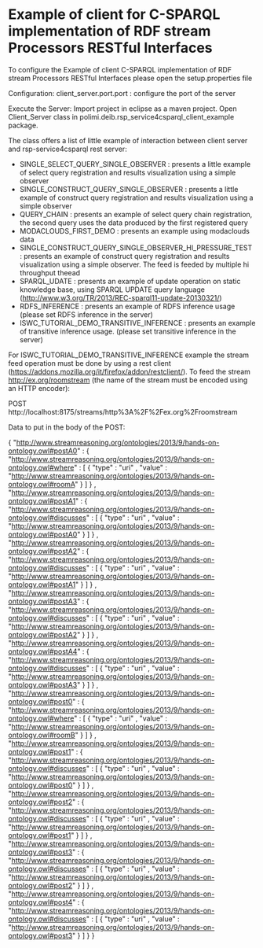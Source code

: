 Example of client for C-SPARQL implementation of RDF stream Processors RESTful Interfaces
===================

To configure the Example of client C-SPARQL implementation of RDF stream Processors RESTful Interfaces please open the setup.properties file

Configuration:
client_server.port.port : configure the port of the server

Execute the Server:
Import project in eclipse as a maven project.
Open Client_Server class in polimi.deib.rsp_service4csparql_client_example package.

The class offers a list of little example of interaction between client server and rsp-service4csparql rest server:
- SINGLE_SELECT_QUERY_SINGLE_OBSERVER : presents a little example of select query registration and results visualization using a simple observer
- SINGLE_CONSTRUCT_QUERY_SINGLE_OBSERVER : presents a little example of construct query registration and results visualization using a simple observer
- QUERY_CHAIN : presents an example of select query chain registration, the second query uses the data produced by the first registered query
- MODACLOUDS_FIRST_DEMO : presents an example using modaclouds data
- SINGLE_CONSTRUCT_QUERY_SINGLE_OBSERVER_HI_PRESSURE_TEST : presents an example of construct query registration and results visualization using a simple observer. The feed is feeded by multiple hi throughput theead
- SPARQL_UDATE : presents an example of update operation on static knowledge base, using SPARQL UPDATE query language (http://www.w3.org/TR/2013/REC-sparql11-update-20130321/)
- RDFS_INFERENCE : presents an example of RDFS inference usage (please set RDFS inference in the server)
- ISWC_TUTORIAL_DEMO_TRANSITIVE_INFERENCE : presents an example of transitive inference usage. (please set transitive inference in the server)

For ISWC_TUTORIAL_DEMO_TRANSITIVE_INFERENCE example the stream feed operation must be done by using a rest client (https://addons.mozilla.org/it/firefox/addon/restclient/).
To feed the stream http://ex.org/roomstream (the name of the stream must be encoded using an HTTP encoder):

POST http://localhost:8175/streams/http%3A%2F%2Fex.org%2Froomstream

Data to put in the body of the POST:

{ 
  "http://www.streamreasoning.org/ontologies/2013/9/hands-on-ontology.owl#postA0" : { 
    "http://www.streamreasoning.org/ontologies/2013/9/hands-on-ontology.owl#where" : [ { 
      "type" : "uri" ,
      "value" : "http://www.streamreasoning.org/ontologies/2013/9/hands-on-ontology.owl#roomA"
    }
     ]
  }
   ,
  "http://www.streamreasoning.org/ontologies/2013/9/hands-on-ontology.owl#postA1" : { 
    "http://www.streamreasoning.org/ontologies/2013/9/hands-on-ontology.owl#discusses" : [ { 
      "type" : "uri" ,
      "value" : "http://www.streamreasoning.org/ontologies/2013/9/hands-on-ontology.owl#postA0"
    }
     ]
  }
   ,
  "http://www.streamreasoning.org/ontologies/2013/9/hands-on-ontology.owl#postA2" : { 
    "http://www.streamreasoning.org/ontologies/2013/9/hands-on-ontology.owl#discusses" : [ { 
      "type" : "uri" ,
      "value" : "http://www.streamreasoning.org/ontologies/2013/9/hands-on-ontology.owl#postA1"
    }
     ]
  }
   ,
  "http://www.streamreasoning.org/ontologies/2013/9/hands-on-ontology.owl#postA3" : { 
    "http://www.streamreasoning.org/ontologies/2013/9/hands-on-ontology.owl#discusses" : [ { 
      "type" : "uri" ,
      "value" : "http://www.streamreasoning.org/ontologies/2013/9/hands-on-ontology.owl#postA2"
    }
     ]
  }
   ,
  "http://www.streamreasoning.org/ontologies/2013/9/hands-on-ontology.owl#postA4" : { 
    "http://www.streamreasoning.org/ontologies/2013/9/hands-on-ontology.owl#discusses" : [ { 
      "type" : "uri" ,
      "value" : "http://www.streamreasoning.org/ontologies/2013/9/hands-on-ontology.owl#postA3"
    }
     ]
  }
,
  "http://www.streamreasoning.org/ontologies/2013/9/hands-on-ontology.owl#post0" : { 
    "http://www.streamreasoning.org/ontologies/2013/9/hands-on-ontology.owl#where" : [ { 
      "type" : "uri" ,
      "value" : "http://www.streamreasoning.org/ontologies/2013/9/hands-on-ontology.owl#roomB"
    }
     ]
  }
   ,
  "http://www.streamreasoning.org/ontologies/2013/9/hands-on-ontology.owl#post1" : { 
    "http://www.streamreasoning.org/ontologies/2013/9/hands-on-ontology.owl#discusses" : [ { 
      "type" : "uri" ,
      "value" : "http://www.streamreasoning.org/ontologies/2013/9/hands-on-ontology.owl#post0"
    }
     ]
  }
   ,
  "http://www.streamreasoning.org/ontologies/2013/9/hands-on-ontology.owl#post2" : { 
    "http://www.streamreasoning.org/ontologies/2013/9/hands-on-ontology.owl#discusses" : [ { 
      "type" : "uri" ,
      "value" : "http://www.streamreasoning.org/ontologies/2013/9/hands-on-ontology.owl#post1"
    }
     ]
  }
   ,
  "http://www.streamreasoning.org/ontologies/2013/9/hands-on-ontology.owl#post3" : { 
    "http://www.streamreasoning.org/ontologies/2013/9/hands-on-ontology.owl#discusses" : [ { 
      "type" : "uri" ,
      "value" : "http://www.streamreasoning.org/ontologies/2013/9/hands-on-ontology.owl#post2"
    }
     ]
  }
   ,
  "http://www.streamreasoning.org/ontologies/2013/9/hands-on-ontology.owl#post4" : { 
    "http://www.streamreasoning.org/ontologies/2013/9/hands-on-ontology.owl#discusses" : [ { 
      "type" : "uri" ,
      "value" : "http://www.streamreasoning.org/ontologies/2013/9/hands-on-ontology.owl#post3"
    }
     ]
  }
}

